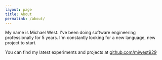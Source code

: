```yaml
---
layout: page
title: About
permalink: /about/
---
```


My name is Michael West. I've been doing software engineering professionally for 5 years. 
I'm constantly looking for a new language, new project to start.

You can find my latest experiments and projects at [github.com/miwest929](https://github.com/miwest929)
